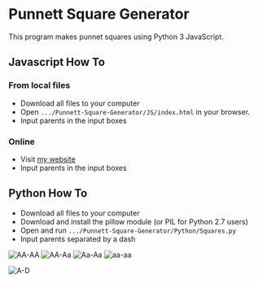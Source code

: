 # Punnett Square Generator

This program makes punnet squares using Python 3 JavaScript.

## Javascript How To

### From local files
* Download all files to your computer
* Open `.../Punnett-Square-Generator/JS/index.html` in your browser.
* Input parents in the input boxes

### Online
* Visit [my website](https://UnsignedByte.github.io/programs/001)
* Input parents in the input boxes

## Python How To
* Download all files to your computer
* Download and install the pillow module (or PIL for Python 2.7 users)
* Open and run `.../Punnett-Square-Generator/Python/Squares.py`
* Input parents separated by a dash

![AA-AA](https://github.com/UnsignedByte/Punnett-Square-Generator/blob/master/Python/Example%20Squares/1_AA%20-%20AA.png)
![AA-Aa](https://github.com/UnsignedByte/Punnett-Square-Generator/blob/master/Python/Example%20Squares/1_AA%20-%20A%E1%B4%80.png)
![Aa-Aa](https://github.com/UnsignedByte/Punnett-Square-Generator/blob/master/Python/Example%20Squares/1_A%E1%B4%80%20-%20A%E1%B4%80.png)
![aa-aa](https://github.com/UnsignedByte/Punnett-Square-Generator/blob/master/Python/Example%20Squares/1_%E1%B4%80%E1%B4%80%20-%20%E1%B4%80%E1%B4%80.png)


![A-D](https://github.com/UnsignedByte/Punnett-Square-Generator/blob/master/Python/Example%20Squares/4_A%E1%B4%80B%CA%99C%E1%B4%84D%E1%B4%85%20-%20A%E1%B4%80B%CA%99C%E1%B4%84D%E1%B4%85.png)
